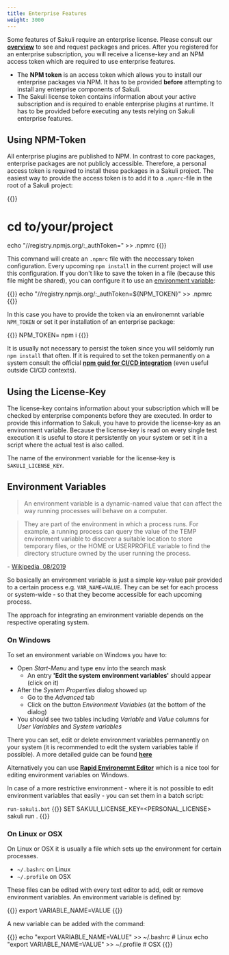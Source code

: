 ```yaml
---
title: Enterprise Features
weight: 3000
---
```


Some features of Sakuli require an enterprise license. Please consult our **[overview](/enterprise)** to see and request packages and prices. After you registered for an enterprise subscription, you will receive a license-key and an NPM access token which are required to use enterprise features.

- The **NPM token** is an access token which allows you to install our enterprise packages via NPM. It has to be provided **before** attempting to install any enterprise components of Sakuli.
- The Sakuli license token contains information about your active subscription and is required to enable enterprise plugins at runtime. It has to be provided before executing any tests relying on Sakuli enterprise features.

## Using NPM-Token

All enterprise plugins are published to NPM. In contrast to core packages, enterprise packages are not publicly accessible. 
Therefore, a personal access token is required to install these packages in a Sakuli project. 
The easiest way to provide the access token is to add it to a `.npmrc`-file in the root of a Sakuli project:

{{<highlight bash>}}
# cd to/your/project
echo "//registry.npmjs.org/:_authToken=<PERSONAL-TOKEN>" >> .npmrc
{{</highlight>}}

This command will create an `.npmrc` file with the neccessary token configuration. 
Every upcoming `npm install` in the current project will use this configuration. 
If you don't like to save the token in a file (because this file might be shared), you can configure it to use an [environment variable](environment-variables):

{{<highlight bash>}}
echo "//registry.npmjs.org/:_authToken=\${NPM_TOKEN}" >> .npmrc
{{</highlight>}}

In this case you have to provide the token via an environemnt variable `NPM_TOKEN` or set it per installation of an enterprise package:

{{<highlight bash>}}
NPM_TOKEN=<PERSONAL-TOKEN> npm i <ENTERPISE-PACKAGE>
{{</highlight>}}

It is usually not necessary to persist the token since you will seldomly run `npm install` that often. If it is required to set the token permanently on a system consult the official **[npm guid for CI/CD integration](https://docs.npmjs.com/using-private-packages-in-a-ci-cd-workflow#set-the-token-as-an-environment-variable-on-the-cicd-server)** (even useful outside CI/CD contexts).

## Using the License-Key

The license-key contains information about your subscription which will be checked by enterprise components before they are executed. 
In order to provide this information to Sakuli, you have to provide the license-key as an environment variable. 
Because the license-key is read on every single test execution it is useful to store it persistently on your system or set it in a script where the actual test is also called.

The name of the environment variable for the license-key is `SAKULI_LICENSE_KEY`.

## Environment Variables

> An environment variable is a dynamic-named value that can affect the way running processes will behave on a computer.

> They are part of the environment in which a process runs. For example, a running process can query the value of the TEMP environment variable to discover a suitable location to store temporary files, or the HOME or USERPROFILE variable to find the directory structure owned by the user running the process.

\- [Wikipedia, 08/2019](https://en.wikipedia.org/wiki/Environment_variable)

So basically an environment variable is just a simple key-value pair provided to a certain process e.g. `VAR_NAME=VALUE`. They can be set for each process or system-wide - so that they become accessible for each upcoming process.

The approach for integrating an environment variable depends on the respective operating system.

### On Windows

To set an environment variable on Windows you have to:

- Open _Start-Menu_ and type <kbd>env</kbd> into the search mask
  - An entry **'Edit the system environment variables'** should appear (click on it)
- After the _System Properties_ dialog showed up
  - Go to the _Advanced_ tab
  - Click on the button _Environment Variables_ (at the bottom of the dialog)
- You should see two tables including _Variable_ and _Value_ columns for _User Variables_ and _System variables_

There you can set, edit or delete environment variables permanently on your system (it is recommended to edit the system variables table if possible). A more detailed guide can be found [**here**](https://www.architectryan.com/2018/03/17/add-to-the-path-on-windows-10/)

Alternatively you can use **[Rapid Environemnt Editor](https://www.rapidee.com/en/about)** which is a nice tool for editing environment variables on Windows.

In case of a more restrictive environment - where it is not possible to edit environment variables that easily - you can set them in a batch script:

`run-sakuli.bat`
{{<highlight batch>}}
SET SAKULI_LICENSE_KEY=<PERSONAL_LICENSE>
sakuli run .
{{</highlight>}}

### On Linux or OSX

On Linux or OSX it is usually a file which sets up the environment for certain processes.

- `~/.bashrc` on Linux
- `~/.profile` on OSX

These files can be edited with every text editor to add, edit or remove environment variables. An environment variable is defined by:

{{<highlight bash>}}
export VARIABLE_NAME=VALUE
{{</highlight>}}

A new variable can be added with the command:

{{<highlight bash>}}
echo "export VARIABLE_NAME=VALUE" >> ~/.bashrc  # Linux
echo "export VARIABLE_NAME=VALUE" >> ~/.profile # OSX
{{</highlight>}}

